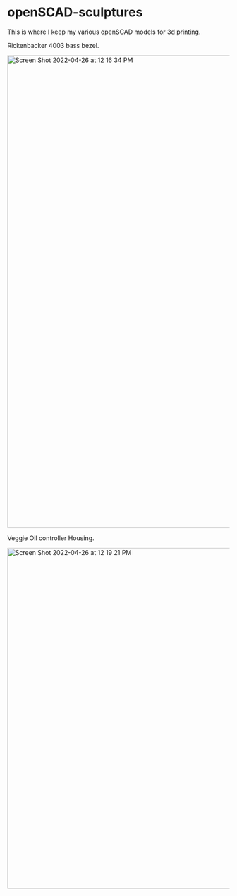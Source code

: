 # openSCAD-sculptures
This is where I keep my various openSCAD models for 3d printing.

Rickenbacker 4003 bass bezel.

<img width="1071" alt="Screen Shot 2022-04-26 at 12 16 34 PM" src="https://user-images.githubusercontent.com/1414728/165375623-03efdb68-3ecb-464a-94fa-31e656a266c1.png">

Veggie Oil controller Housing.

<img width="772" alt="Screen Shot 2022-04-26 at 12 19 21 PM" src="https://user-images.githubusercontent.com/1414728/165375930-d7d4810f-966c-4d30-ab09-b54123c7c09e.png">
